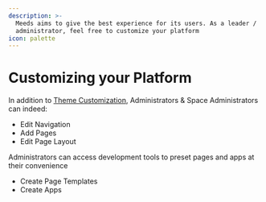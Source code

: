 ```yaml
---
description: >-
  Meeds aims to give the best experience for its users. As a leader /
  administrator, feel free to customize your platform
icon: palette
---
```


# Customizing your Platform

In addition to [Theme Customization](../set-up-your-hub/customizing-the-theme.md), Administrators & Space Administrators can indeed:

* Edit Navigation
* Add Pages
* Edit Page Layout

Administrators can access development tools to preset pages and apps at their convenience

* Create Page Templates
* Create Apps
